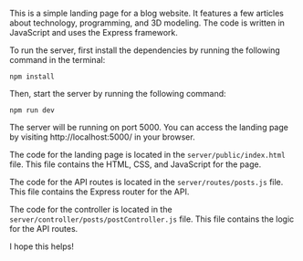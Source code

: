 This is a simple landing page for a blog website. It features a few articles about technology, programming, and 3D modeling. The code is written in JavaScript and uses the Express framework.

To run the server, first install the dependencies by running the following command in the terminal:

```
npm install
```

Then, start the server by running the following command:

```
npm run dev
```

The server will be running on port 5000. You can access the landing page by visiting http://localhost:5000/ in your browser.

The code for the landing page is located in the `server/public/index.html` file. This file contains the HTML, CSS, and JavaScript for the page.

The code for the API routes is located in the `server/routes/posts.js` file. This file contains the Express router for the API.

The code for the controller is located in the `server/controller/posts/postController.js` file. This file contains the logic for the API routes.

I hope this helps!
